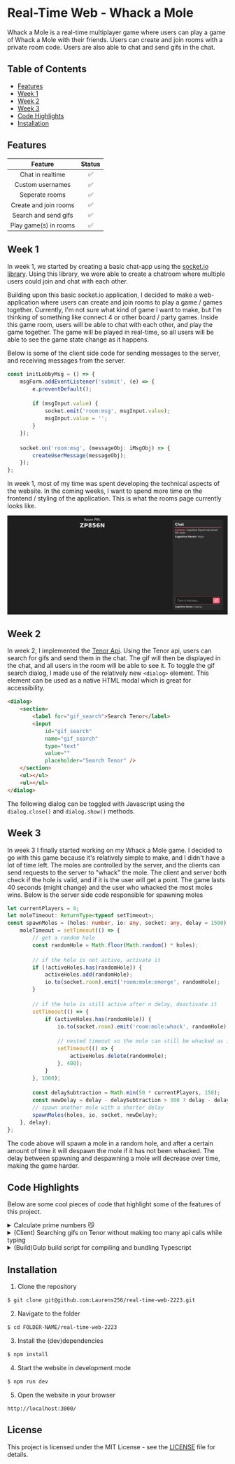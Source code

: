 # Real-Time Web - Whack a Mole

Whack a Mole is a real-time multiplayer game where users can play a game of Whack a Mole with their friends. Users can create and join rooms with a private room code. Users are also able to chat and send gifs in the chat.

## Table of Contents

- [Features](#features)
- [Week 1](#week-1)
- [Week 2](#week-2)
- [Week 3](#week-3)
- [Code Highlights](#code-highlights)
- [Installation](#installation)

## Features

|        Feature        | Status |
| :-------------------: | :----: |
|   Chat in realtime    |   ✅   |
|   Custom usernames    |   ✅   |
|    Seperate rooms     |   ✅   |
| Create and join rooms |   ✅   |
|  Search and send gifs |   ✅   |
| Play game(s) in rooms |   ✅   |

## Week 1

In week 1, we started by creating a basic chat-app using the [socket.io library](https://www.npmjs.com/package/socket.io). Using this library, we were able to create a chatroom where multiple users could join and chat with each other.

Building upon this basic socket.io application, I decided to make a web-application where users can create and join rooms to play a game / games together. Currently, I'm not sure what kind of game I want to make, but I'm thinking of something like connect 4 or other board / party games. Inside this game room, users will be able to chat with each other, and play the game together. The game will be played in real-time, so all users will be able to see the game state change as it happens.

Below is some of the client side code for sending messages to the server, and receiving messages from the server.

```ts
const initLobbyMsg = () => {
	msgForm.addEventListener('submit', (e) => {
		e.preventDefault();

		if (msgInput.value) {
			socket.emit('room:msg', msgInput.value);
			msgInput.value = '';
		}
	});

	socket.on('room:msg', (messageObj: iMsgObj) => {
		createUserMessage(messageObj);
	});
};
```

In week 1, most of my time was spent developing the technical aspects of the website. In the coming weeks, I want to spend more time on the frontend / styling of the application. This is what the rooms page currently looks like.

<p align="center">
	<img src="./docs/img/week_1.png" alt="game room">
</p>

## Week 2

In week 2, I implemented the [Tenor Api](https://tenor.com/gifapi). Using the Tenor api, users can search for gifs and send them in the chat. The gif will then be displayed in the chat, and all users in the room will be able to see it. To toggle the gif search dialog, I made use of the relatively new `<dialog>` element. This element can be used as a native HTML modal which is great for accessibility.

```html
<dialog>
	<section>
		<label for="gif_search">Search Tenor</label>
		<input
			id="gif_search"
			name="gif_search"
			type="text"
			value=""
			placeholder="Search Tenor" />
	</section>
	<ul></ul>
	<ul></ul>
</dialog>
```

The following dialog can be toggled with Javascript using the `dialog.close()` and `dialog.show()` methods.

## Week 3

In week 3 I finally started working on my Whack a Mole game. I decided to go with this game because it's relatively simple to make, and I didn't have a lot of time left. The moles are controlled by the server, and the clients can send requests to the server to "whack" the mole. The client and server both check if the hole is valid, and if it is the user will get a point. The game lasts 40 seconds (might change) and the user who whacked the most moles wins. Below is the server side code responsible for spawning moles

```ts
let currentPlayers = 0;
let moleTimeout: ReturnType<typeof setTimeout>;
const spawnMoles = (holes: number, io: any, socket: any, delay = 1500) => {
	moleTimeout = setTimeout(() => {
		// get a random hole
		const randomHole = Math.floor(Math.random() * holes);

		// if the hole is not active, activate it
		if (!activeHoles.has(randomHole)) {
			activeHoles.add(randomHole);
			io.to(socket.room).emit('room:mole:emerge', randomHole);
		}

		// if the hole is still active after n delay, deactivate it
		setTimeout(() => {
			if (activeHoles.has(randomHole)) {
				io.to(socket.room).emit('room:mole:whack', randomHole);

				// nested timeout so the mole can still be whacked as it's going down
				setTimeout(() => {
					activeHoles.delete(randomHole);
				}, 400);
			}
		}, 1000);

		const delaySubtraction = Math.min(50 * currentPlayers, 150);
		const newDelay = delay - delaySubtraction > 300 ? delay - delaySubtraction : 300;
		// spawn another mole with a shorter delay
		spawnMoles(holes, io, socket, newDelay);
	}, delay);
};
```

The code above will spawn a mole in a random hole, and after a certain amount of time it will despawn the mole if it has not been whacked. The delay between spawning and despawning a mole will decrease over time, making the game harder.

## Code Highlights

Below are some cool pieces of code that highlight some of the features of this project.

<details>
  <summary>Calculate prime numbers 😼</summary>

```ts
console.log('hello world');
```

</details>

<details>
  <summary>(Client) Searching gifs on Tenor without making too many api calls while typing</summary>

```ts
// set a timeout to prevent the api from being called too often
let searchDelay: ReturnType<typeof setTimeout>;
const searchGifs = async (delay: number) => {
	clearTimeout(searchDelay);

	searchDelay = setTimeout(async () => {
		const query = gifSearchInput!.value;
		if (!query || query.length < 2) {
			gifContainer!.innerHTML = '';
			gifDialog!.classList.add('empty');
			return;
		}

		...

	}, delay);
};
```

</details>

<details>
  <summary>(Build)Gulp build script for compiling and bundling Typescript</summary>

```ts
import gulp from 'gulp';
import ts from 'gulp-typescript';
import uglify from 'gulp-uglify';
import concat from 'gulp-concat';

const tsConfig1 = ts.createProject('src/scripts/tsconfig.json');
const tsConfig2 = ts.createProject('src/scripts/tsconfig.json');

// minify all ts files except ts files under socket folder
(() => {
	return gulp
		.src(['src/scripts/**/*.ts', '!src/scripts/socket/*.ts'], { base: './src' })
		.pipe(tsConfig1())
		.pipe(uglify({ mangle: true }))
		.pipe(gulp.dest('./dist/public/'));
})();

// files in socket folder get minified and bundled into socket.js, make sure socket.ts is first, then all other ts files except manager.ts, then manager.ts
(() => {
	return gulp
		.src(
			[
				'src/scripts/socket/socket.ts',
				'src/scripts/socket/!(manager).ts',
				'src/scripts/socket/manager.ts'
			],
			{ base: './src' }
		)
		.pipe(tsConfig2())
		.pipe(concat('socket.js'))
		.pipe(uglify())
		.pipe(gulp.dest('./dist/public/scripts'));
})();
```

</details>

## Installation

1. Clone the repository

```bash
$ git clone git@github.com:Laurens256/real-time-web-2223.git
```

2. Navigate to the folder

```bash
$ cd FOLDER-NAME/real-time-web-2223
```

3. Install the (dev)dependencies

```bash
$ npm install
```

4. Start the website in development mode

```bash
$ npm run dev
```

5. Open the website in your browser

```
http://localhost:3000/
```

## License

This project is licensed under the MIT License - see the [LICENSE](LICENSE) file for details.

<!-- Start out with a title and a description -->

<!-- Add a nice image here at the end of the week, showing off your shiny frontend 📸 -->

<!-- This would be a good place for your data life cycle ♻️-->
